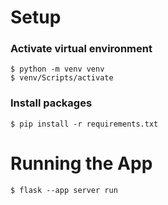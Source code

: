 # Setup

### Activate virtual environment
```console
$ python -m venv venv
$ venv/Scripts/activate
```

### Install packages
```console
$ pip install -r requirements.txt
```

# Running the App
```console
$ flask --app server run
```